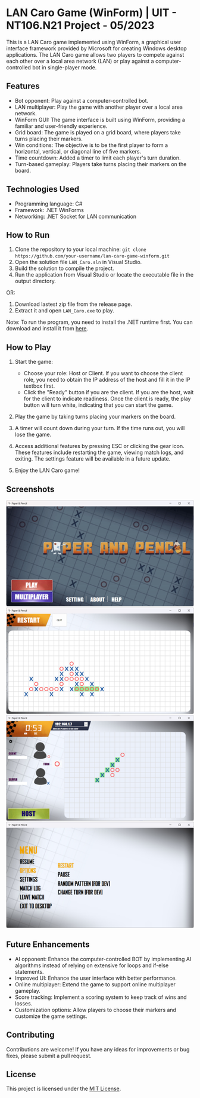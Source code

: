 # LAN Caro Game (WinForm) | UIT - NT106.N21 Project - 05/2023

This is a LAN Caro game implemented using WinForm, a graphical user interface framework provided by Microsoft for creating Windows desktop applications. The LAN Caro game allows two players to compete against each other over a local area network (LAN) or play against a computer-controlled bot in single-player mode.

## Features
- Bot opponent: Play against a computer-controlled bot.
- LAN multiplayer: Play the game with another player over a local area network.
- WinForm GUI: The game interface is built using WinForm, providing a familiar and user-friendly experience.
- Grid board: The game is played on a grid board, where players take turns placing their markers.
- Win conditions: The objective is to be the first player to form a horizontal, vertical, or diagonal line of five markers.
- Time countdown: Added a timer to limit each player's turn duration.
- Turn-based gameplay: Players take turns placing their markers on the board.
## Technologies Used

- Programming language: C#
- Framework: .NET WinForms
- Networking: .NET Socket for LAN communication

## How to Run

1. Clone the repository to your local machine: `git clone https://github.com/your-username/lan-caro-game-winform.git`
2. Open the solution file `LAN_Caro.sln` in Visual Studio.
3. Build the solution to compile the project.
4. Run the application from Visual Studio or locate the executable file in the output directory.


OR:
1. Download lastest zip file from the release page.
2. Extract it and open `LAN_Caro.exe` to play. 

Note: To run the program, you need to install the .NET runtime first. You can download and install it from [here](https://dotnet.microsoft.com/download).

## How to Play
1. Start the game:
   - Choose your role: Host or Client. If you want to choose the client role, you need to obtain the IP address of the host and fill it in the IP textbox first.
   - Click the "Ready" button if you are the client. If you are the host, wait for the client to indicate readiness. Once the client is ready, the play button will turn white, indicating that you can start the game.

2. Play the game by taking turns placing your markers on the board.

3. A timer will count down during your turn. If the time runs out, you will lose the game.

4. Access additional features by pressing ESC or clicking the gear icon. These features include restarting the game, viewing match logs, and exiting. The settings feature will be available in a future update.

5. Enjoy the LAN Caro game!

## Screenshots

![Main menu](Screenshot/MainMenu.png)
![SinglePlayer](Screenshot/SinglePlayer.png)
![Multiplayer](Screenshot/Multiplayer.png)
![Game menu](Screenshot/Menu.png)

## Future Enhancements
- AI opponent: Enhance the computer-controlled BOT by implementing AI algorithms instead of relying on extensive for loops and if-else statements.
- Improved UI: Enhance the user interface with better performance.
- Online multiplayer: Extend the game to support online multiplayer gameplay.
- Score tracking: Implement a scoring system to keep track of wins and losses.
- Customization options: Allow players to choose their markers and customize the game settings.

## Contributing

Contributions are welcome! If you have any ideas for improvements or bug fixes, please submit a pull request.

## License

This project is licensed under the [MIT License](LICENSE).